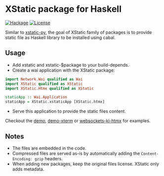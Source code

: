 # XStatic package for Haskell

[![Hackage](https://img.shields.io/hackage/v/xstatic.svg?logo=haskell)](https://hackage.haskell.org/package/xstatic)
[![License](https://img.shields.io/badge/License-BSD_3--Clause-blue.svg)](./xstatic/LICENSE)

Similar to [xstatic-py](https://github.com/xstatic-py/xstatic),
the goal of XStatic family of packages is to provide static file
as Haskell library to be installed using cabal.

## Usage

- Add xstatic and xstatic-$package to your build-depends.
- Create a wai application with the XStatic package:

```haskell
import Network.Wai qualified as Wai
import XStatic qualified as XStatic
import XStatic.Htmx qualified as XStatic

staticApp :: Wai.Application
staticApp = XStatic.xstaticApp [XStatic.htmx]
```

- Serve this application to provide the static files content.

Checkout the [demo](./demo-xstatic), [demo-xterm](./demo-xterm) or [websockets-ki-htmx](./demo-websockets-ki-htmx) for examples.

## Notes

- The files are embedded in the code.
- Compressed files are served as-is by automatically adding the `Content-Encoding: gzip` headers.
- When adding new packages, keep the original files license. XStatic only adds metadata.
